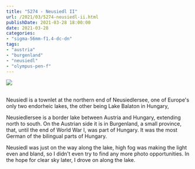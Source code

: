 ```yaml
---
title: "5274 - Neusiedl II"
url: /2021/03/5274-neusiedl-ii.html
publishDate: 2021-03-28 18:00:00
date: 2021-03-28
categories:
- "sigma-56mm-f1.4-dc-dn"
tags:
- "austria"
- "burgenland"
- "neusiedl"
- "olympus-pen-f"
---
```

<div class="container">
<div class="center"><a target="_blank" href="https://d25zfm9zpd7gm5.cloudfront.net/1200x1200/2019/20190407_101535_lr.jpg"><img class="webfeedsFeaturedVisual" src="https://d25zfm9zpd7gm5.cloudfront.net/0600x0600/2019/20190407_101535_lr.jpg" /></a></div>
</div>
<br />

Neusiedl is a townlet at the northern end of Neusiedlersee,
one of Europe's only two endorheic lakes, the other being
Lake Balaton in Hungary,

Neusiedlersee is a border lake between Austria and Hungary,
extending north to south. On the Austrian side it is in
Burgenland, a small province, that, until the end of World
War I, was part of Hungary. It was the most German of the
bilingual parts of Hungary. 

Neusiedl was just on the way along the lake, high fog was
making the light even and bland, so I didn't even try to
find any more photo opportunities. In the hope for clear sky
later, I drove on along the lake.
